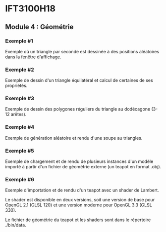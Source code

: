 # IFT3100H18

## Module 4 : Géométrie

### Exemple #1

Exemple où un triangle par seconde est dessinée à des positions aléatoires dans la fenêtre d'affichage.

### Exemple #2

Exemple de dessin d'un triangle équilatéral et calcul de certaines de ses propriétés.

### Exemple #3

Exemple de dessin des polygones réguliers du triangle au dodécagone (3-12 arêtes).

### Exemple #4

Exemple de génération aléatoire et rendu d'une soupe au triangles.

### Exemple #5

Exemple de chargement et de rendu de plusieurs instances d'un modèle importé à partir d'un fichier de géométrie externe (un teapot en format .obj).

### Exemple #6

Exemple d'importation et de rendu d'un teapot avec un shader de Lambert.

Le shader est disponible en deux versions, soit une version de base pour OpenGL 2.1 (GLSL 120) et une version moderne pour OpenGL 3.3 (GLSL 330).

Le fichier de géométrie du teapot et les shaders sont dans le répertoire ./bin/data.
